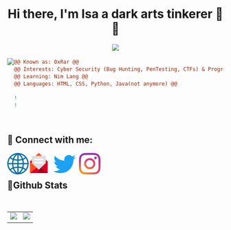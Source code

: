 [website]: http://0xrar.net
[twitter]: https://twitter.com/fcv9_q
[instagram]: https://instagram.com/fcv9
[email]: mailto:RarDev@protonmail.com
[Wave]: https://user-images.githubusercontent.com/33517160/141124623-1b92425a-078c-4e3e-bc0b-1acd7aed22ec.gif

<h1 align="center">Hi there, I'm Isa a dark arts tinkerer 👋😄</h1>

<p align="center"> 
 <img src="https://komarev.com/ghpvc/?username=0xRar&label=Profile%20views&color=0e75b6&style=flat"/> 
</p>

<img align="left" height="170" src="https://user-images.githubusercontent.com/33517160/217376118-ca46862b-4369-4ccd-8e06-c86a7b58698e.gif">


```diff
@@ Known as: 0xRar @@
@@ Interests: Cyber Security (Bug Hunting, PenTesting, CTFs) & Programming @@
@@ Learning: Nim Lang @@
@@ Languages: HTML, CSS, Python, Java(not anymore) @@ 

!                                                                                  
!                                                                                  
```
<br /> 

## 🔗 Connect with me:
[<img align="left" width="50px" src="https://raw.githubusercontent.com/0xRar/0xRar/43de129066894d5dd904315e87a0080d50c234d6/icons/Globe.svg"/>][website]
[<img align="left" width="47px" src="https://raw.githubusercontent.com/0xRar/0xRar/15e0b97359d40a6437137f36355edeb8442433d8/icons/Email.svg"/>][email]
[<img align="left" width="70px" src="https://raw.githubusercontent.com/0xRar/0xRar/6e5db5cb365f440a9150d180506af538a0640a85/icons/Twitter.svg"/>][twitter]
[<img align="left" width="50px" src="https://raw.githubusercontent.com/0xRar/0xRar/43de129066894d5dd904315e87a0080d50c234d6/icons/Instagram.svg"/>][instagram]

<br />
<br />



<!-- <details> -->
<!--  <summary><h2>📜Github Stats</h2></summary> -->
<h2>📜Github Stats</h2>
<table>
  <tr>
    <td>
      <center>
      <img src="https://github-readme-stats.vercel.app/api?username=0xRar&show_icons=true&theme=tokyonight" width="500">
    </td>
    <br>
    <td>
      <center>
      <img src="https://github-readme-stats.vercel.app/api/top-langs/?username=0xRar&layout=compact&theme=tokyonight" width="450">
    </td>
</table>
